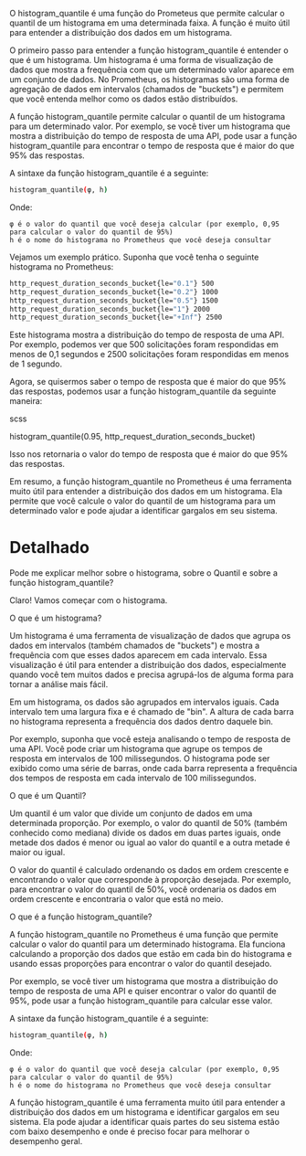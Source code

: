 

O histogram_quantile é uma função do Prometeus que permite calcular o quantil de um histograma em uma determinada faixa. A função é muito útil para entender a distribuição dos dados em um histograma.

O primeiro passo para entender a função histogram_quantile é entender o que é um histograma. Um histograma é uma forma de visualização de dados que mostra a frequência com que um determinado valor aparece em um conjunto de dados. No Prometheus, os histogramas são uma forma de agregação de dados em intervalos (chamados de "buckets") e permitem que você entenda melhor como os dados estão distribuídos.

A função histogram_quantile permite calcular o quantil de um histograma para um determinado valor. Por exemplo, se você tiver um histograma que mostra a distribuição do tempo de resposta de uma API, pode usar a função histogram_quantile para encontrar o tempo de resposta que é maior do que 95% das respostas.

A sintaxe da função histogram_quantile é a seguinte:

~~~~bash
histogram_quantile(φ, h)
~~~~

Onde:

    φ é o valor do quantil que você deseja calcular (por exemplo, 0,95 para calcular o valor do quantil de 95%)
    h é o nome do histograma no Prometheus que você deseja consultar

Vejamos um exemplo prático. Suponha que você tenha o seguinte histograma no Prometheus:

~~~~bash
http_request_duration_seconds_bucket{le="0.1"} 500
http_request_duration_seconds_bucket{le="0.2"} 1000
http_request_duration_seconds_bucket{le="0.5"} 1500
http_request_duration_seconds_bucket{le="1"} 2000
http_request_duration_seconds_bucket{le="+Inf"} 2500
~~~~

Este histograma mostra a distribuição do tempo de resposta de uma API. Por exemplo, podemos ver que 500 solicitações foram respondidas em menos de 0,1 segundos e 2500 solicitações foram respondidas em menos de 1 segundo.

Agora, se quisermos saber o tempo de resposta que é maior do que 95% das respostas, podemos usar a função histogram_quantile da seguinte maneira:

scss

histogram_quantile(0.95, http_request_duration_seconds_bucket)

Isso nos retornaria o valor do tempo de resposta que é maior do que 95% das respostas.

Em resumo, a função histogram_quantile no Prometheus é uma ferramenta muito útil para entender a distribuição dos dados em um histograma. Ela permite que você calcule o valor do quantil de um histograma para um determinado valor e pode ajudar a identificar gargalos em seu sistema.











# Detalhado

Pode me explicar melhor sobre o histograma, sobre o Quantil e sobre a função histogram_quantile?

Claro! Vamos começar com o histograma.

O que é um histograma?

Um histograma é uma ferramenta de visualização de dados que agrupa os dados em intervalos (também chamados de "buckets") e mostra a frequência com que esses dados aparecem em cada intervalo. Essa visualização é útil para entender a distribuição dos dados, especialmente quando você tem muitos dados e precisa agrupá-los de alguma forma para tornar a análise mais fácil.

Em um histograma, os dados são agrupados em intervalos iguais. Cada intervalo tem uma largura fixa e é chamado de "bin". A altura de cada barra no histograma representa a frequência dos dados dentro daquele bin.

Por exemplo, suponha que você esteja analisando o tempo de resposta de uma API. Você pode criar um histograma que agrupe os tempos de resposta em intervalos de 100 milissegundos. O histograma pode ser exibido como uma série de barras, onde cada barra representa a frequência dos tempos de resposta em cada intervalo de 100 milissegundos.

O que é um Quantil?

Um quantil é um valor que divide um conjunto de dados em uma determinada proporção. Por exemplo, o valor do quantil de 50% (também conhecido como mediana) divide os dados em duas partes iguais, onde metade dos dados é menor ou igual ao valor do quantil e a outra metade é maior ou igual.

O valor do quantil é calculado ordenando os dados em ordem crescente e encontrando o valor que corresponde à proporção desejada. Por exemplo, para encontrar o valor do quantil de 50%, você ordenaria os dados em ordem crescente e encontraria o valor que está no meio.

O que é a função histogram_quantile?

A função histogram_quantile no Prometheus é uma função que permite calcular o valor do quantil para um determinado histograma. Ela funciona calculando a proporção dos dados que estão em cada bin do histograma e usando essas proporções para encontrar o valor do quantil desejado.

Por exemplo, se você tiver um histograma que mostra a distribuição do tempo de resposta de uma API e quiser encontrar o valor do quantil de 95%, pode usar a função histogram_quantile para calcular esse valor.

A sintaxe da função histogram_quantile é a seguinte:

~~~~bash
histogram_quantile(φ, h)
~~~~

Onde:

    φ é o valor do quantil que você deseja calcular (por exemplo, 0,95 para calcular o valor do quantil de 95%)
    h é o nome do histograma no Prometheus que você deseja consultar

A função histogram_quantile é uma ferramenta muito útil para entender a distribuição dos dados em um histograma e identificar gargalos em seu sistema. Ela pode ajudar a identificar quais partes do seu sistema estão com baixo desempenho e onde é preciso focar para melhorar o desempenho geral.